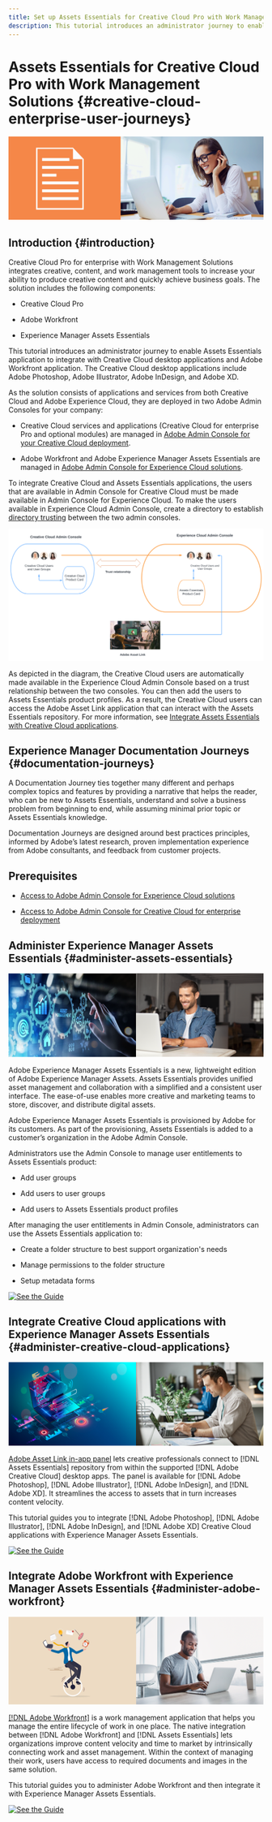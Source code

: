 ```yaml
---
title: Set up Assets Essentials for Creative Cloud Pro with Work Management Solutions
description: This tutorial introduces an administrator journey to enable Assets Essentials application to integrate with Creative Cloud desktop applications and Adobe Workfront application. The Creative Cloud desktop applications include Adobe Photoshop, Adobe Illustrator, Adobe InDesign, and Adobe XD. 
---
```


# Assets Essentials for Creative Cloud Pro with Work Management Solutions {#creative-cloud-enterprise-user-journeys}

![Preference to switch dark and light theme](assets/cce-next-admin-journey.png)

## Introduction {#introduction}

Creative Cloud Pro for enterprise with Work Management Solutions integrates creative, content, and work management tools to increase your ability to produce creative content and quickly achieve business goals. The solution includes the following components:

* Creative Cloud Pro

* Adobe Workfront

* Experience Manager Assets Essentials

This tutorial introduces an administrator journey to enable Assets Essentials application to integrate with Creative Cloud desktop applications and Adobe Workfront application. The Creative Cloud desktop applications include Adobe Photoshop, Adobe Illustrator, Adobe InDesign, and Adobe XD. 

As the solution consists of applications and services from both Creative Cloud and Adobe Experience Cloud, they are deployed in two Adobe Admin Consoles for your company:

* Creative Cloud services and applications (Creative Cloud for enterprise Pro and optional modules) are managed in [Adobe Admin Console for your Creative Cloud deployment](https://chl-author-preview.corp.adobe.com/content/help/en/enterprise/admin-guide.html). 

* Adobe Workfront and Adobe Experience Manager Assets Essentials are managed in [Adobe Admin Console for Experience Cloud solutions](https://experienceleague.adobe.com/docs/core-services/interface/administration/admin-getting-started.html).

To integrate Creative Cloud and Assets Essentials applications, the users that are available in Admin Console for Creative Cloud must be made available in Admin Console for Experience Cloud. To make the users available in Experience Cloud Admin Console, create a directory to establish [directory trusting](https://helpx.adobe.com/enterprise/using/set-up-identity.html#directory-trusting) between the two admin consoles.

![Creative Cloud Users](assets/creative-cloud-users.svg)

As depicted in the diagram, the Creative Cloud users are automatically made available in the Experience Cloud Admin Console based on a trust relationship between the two consoles. You can then add the users to Assets Essentials product profiles. As a result, the Creative Cloud users can access the Adobe Asset Link application that can interact with the Assets Essentials repository. For more information, see [Integrate Assets Essentials with Creative Cloud applications](integrate-assets-essentials-creative-cloud.md).

## Experience Manager Documentation Journeys {#documentation-journeys}

A Documentation Journey ties together many different and perhaps complex topics and features by providing a narrative that helps the reader, who can be new to  Assets Essentials, understand and solve a business problem from beginning to end, while assuming minimal prior topic or Assets Essentials knowledge.

Documentation Journeys are designed around best practices principles, informed by Adobe’s latest research, proven implementation experience from Adobe consultants, and feedback from customer projects.

## Prerequisites

* [Access to Adobe Admin Console for Experience Cloud solutions](https://experienceleague.adobe.com/docs/core-services/interface/administration/admin-getting-started.html)

* [Access to Adobe Admin Console for Creative Cloud for enterprise deployment](https://helpx.adobe.com/enterprise/admin-guide.html)

## Administer Experience Manager Assets Essentials {#administer-assets-essentials}

![Preference to switch dark and light theme](assets/cce-assets.png)

Adobe Experience Manager Assets Essentials is a new, lightweight edition of Adobe Experience Manager Assets. Assets Essentials provides unified asset management and collaboration with a simplified and a consistent user interface. The ease-of-use enables more creative and marketing teams to store, discover, and distribute digital assets.

Adobe Experience Manager Assets Essentials is provisioned by Adobe for its customers. As part of the provisioning, Assets Essentials is added to a customer’s organization in the Adobe Admin Console. 

Administrators use the Admin Console to manage user entitlements to Assets Essentials product:

* Add user groups

* Add users to user groups

* Add users to Assets Essentials product profiles

After managing the user entitlements in Admin Console, administrators can use the Assets Essentials application to:

* Create a folder structure to best support organization's needs

* Manage permissions to the folder structure

* Setup metadata forms

[![See the Guide](https://helpx.adobe.com/content/dam/help/en/marketing-cloud/how-to/digital-foundation/_jcr_content/main-pars/image_1250343773/see-the-guide-sm.png)](adminster-aem-assets-essentials.md)

## Integrate Creative Cloud applications with Experience Manager Assets Essentials {#administer-creative-cloud-applications}

![Preference to switch dark and light theme](assets/cce-creative-cloud.png)

[Adobe Asset Link in-app panel](https://www.adobe.com/creativecloud/business/enterprise/adobe-asset-link.html) lets creative professionals connect to [!DNL Assets Essentials] repository from within the supported [!DNL Adobe Creative Cloud] desktop apps. The panel is available for [!DNL Adobe Photoshop], [!DNL Adobe Illustrator], [!DNL Adobe InDesign], and [!DNL Adobe XD]. It streamlines the access to assets that in turn increases content velocity.

This tutorial guides you to integrate [!DNL Adobe Photoshop], [!DNL Adobe Illustrator], [!DNL Adobe InDesign], and [!DNL Adobe XD] Creative Cloud applications with Experience Manager Assets Essentials.

[![See the Guide](https://helpx.adobe.com/content/dam/help/en/marketing-cloud/how-to/digital-foundation/_jcr_content/main-pars/image_1250343773/see-the-guide-sm.png)](integrate-assets-essentials-creative-cloud.md)

## Integrate Adobe Workfront with Experience Manager Assets Essentials {#administer-adobe-workfront}

![Preference to switch dark and light theme](assets/cce-workfront.png)

[[!DNL Adobe Workfront]](https://www.workfront.com/) is a work management application that helps you manage the entire lifecycle of work in one place. The native integration between [!DNL Adobe Workfront] and [!DNL Assets Essentials] lets organizations improve content velocity and time to market by intrinsically connecting work and asset management. Within the context of managing their work, users have access to required documents and images in the same solution.

This tutorial guides you to administer Adobe Workfront and then integrate it with Experience Manager Assets Essentials.

[![See the Guide](https://helpx.adobe.com/content/dam/help/en/marketing-cloud/how-to/digital-foundation/_jcr_content/main-pars/image_1250343773/see-the-guide-sm.png)](integrate-assets-essentials-workfront.md)


